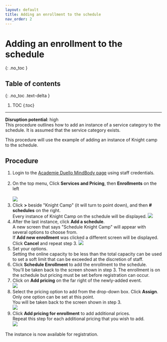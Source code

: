 ```yaml
---
layout: default
title: Adding an enrollment to the schedule
nav_order: 2
---
```


# Adding an enrollment to the schedule
{: .no_toc }

## Table of contents
{: .no_toc .text-delta }

1. TOC
{:toc}
---
**Disruption potential**: high  
This procedure outlines how to add an instance of a service category to the schedule. 
It is assumed that the service category exists.

This procedure will use the example of adding an instance of Knight camp to the schedule.

## Procedure

1. Login to the [Academie Duello MindBody page](https://clients.mindbodyonline.com/LoginLaunch?studioid=154406) using staff credentials. <br><br>
2. On the top menu, Click **Services and Pricing**, then **Enrollments** on the left <br><br>
![](http://github.com/clintonbf/Lynns-and-Clints-doc-project/blob/gh-pages/assets/images/create-event-2.png?raw=true) <br>
3. Click **>** beside "Knight Camp" (it will turn to point down), and then **# schedules** on the right.  
Every instance of Knight Camp on the schedule will be displayed.
![](http://github.com/clintonbf/Lynns-and-Clints-doc-project/blob/gh-pages/assets/images/create-event-3.png?raw=true) <br>
4. After the last instance, click **Add a schedule**.  
A new screen that says "Schedule Knight Camp" will appear with several options to choose from.  
If **Add new enrollment** was clicked a different screen will be displayed. Click **Cancel** and repeat step 3.
![](http://github.com/clintonbf/Lynns-and-Clints-doc-project/blob/gh-pages/assets/images/create-event-4.png?raw=true) <br>
5. Set your options.  
Setting the online capacity to be less than the total capacity can be used to set a soft limit that can be exceeded at the discretion of staff.
6. Click **Schedule Enrollment** to add the enrollment to the schedule.  
You'll be taken back to the screen shown in step 3. 
The enrollment is on the schedule but pricing must be set before registration can occur.
7. Click on **Add pricing** on the far right of the newly-added event. <br>
![](http://github.com/clintonbf/Lynns-and-Clints-doc-project/blob/gh-pages/assets/images/create-event-7.png?raw=true) <br>
8. Select the pricing option to add from the drop-down box. Click **Assign**.  
Only one option can be set at this point.  
You will be taken back to the screen shown in step 3. <br>
![](http://github.com/clintonbf/Lynns-and-Clints-doc-project/blob/gh-pages/assets/images/create-event-8.png?raw=true) <br>
9. Click **Add pricing for enrollment** to add additional prices.  
Repeat this step for each additional pricing that you wish to add. <br>
![](http://github.com/clintonbf/Lynns-and-Clints-doc-project/blob/gh-pages/assets/images/create-event-9.png?raw=true) <br>

The instance is now available for registration.
